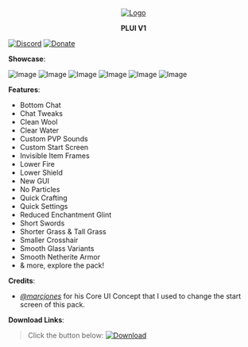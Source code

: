 <br/>
<p align="center">
  <a href="https://github.com/artsvn/PocketLoki">
    <img src="https://static1.textcraft.net/data1/b/4/b470a313d4b5040567f714a8975057ed5fa925c8da39a3ee5e6b4b0d3255bfef95601890afd80709da39a3ee5e6b4b0d3255bfef95601890afd8070975f6a90f68302a925908dbbefd0a80c0.png" alt="Logo">
  </a>
  <b><p align="center">PLUI V1</p></b>
</p>

[![Discord](https://img.shields.io/badge/DISCORD-SERVER-A8AAD0)](https://discord.gg/R89XUt7uMa) [![Donate](https://img.shields.io/badge/DONATE-COFFEE-A6C1DF)](http://pocketloki.online/donate)

**Showcase**:

![Image](https://media.discordapp.net/attachments/1096894008111935644/1097227061678059580/Screenshot_20230417_004537.jpg)
![Image](https://media.discordapp.net/attachments/1096894008111935644/1097594888436056194/Screenshot_20230418_024236.jpg)
![Image](https://media.discordapp.net/attachments/1096894008111935644/1097227117416173628/Screenshot_20230417_015106.jpg)
![Image](https://media.discordapp.net/attachments/1096894008111935644/1097227129755816106/Screenshot_20230417_015204.jpg)
![Image](https://media.discordapp.net/attachments/1096894008111935644/1097227143144026273/Screenshot_20230417_015302.jpg)
![Image](https://media.discordapp.net/attachments/1096894008111935644/1097227223506878565/Screenshot_20230417_015429.jpg)

**Features**:
* Bottom Chat
* Chat Tweaks
* Clean Wool
* Clear Water
* Custom PVP Sounds
* Custom Start Screen
* Invisible Item Frames
* Lower Fire
* Lower Shield
* New GUI
* No Particles
* Quick Crafting
* Quick Settings
* Reduced Enchantment Glint
* Short Swords
* Shorter Grass & Tall Grass
* Smaller Crosshair
* Smooth Glass Variants
* Smooth Netherite Armor
* & more, explore the pack!

**Credits**:
* [_@marcjones_](https://twitter.com/_marcjones_?lang=en) for his Core UI Concept that I used to change the start screen of this pack.

**Download Links**:
> Click the button below:
> [![Download](https://img.shields.io/badge/DOWNLOAD-PLUI-F3D9B1)](https://link-center.net/640073/plui-v1)
